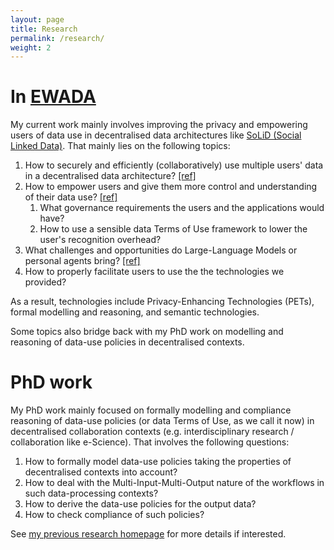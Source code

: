 ```yaml
---
layout: page
title: Research
permalink: /research/
weight: 2
---
```


# In [EWADA](https://ewada.ox.ac.uk/)

My current work mainly involves improving the privacy and empowering users of data use in decentralised data architectures like [SoLiD (Social Linked Data)](https://solidproject.org/). That mainly lies on the following topics:

1. How to securely and efficiently (collaboratively) use multiple users' data in a decentralised data architecture? [[ref]](https://arxiv.org/abs/2309.16365)
2. How to empower users and give them more control and understanding of their data use? [[ref]](https://arxiv.org/abs/2403.07587)
      1. What governance requirements the users and the applications would have?
      2. How to use a sensible data Terms of Use framework to lower the user's recognition overhead?
3. What challenges and opportunities do Large-Language Models or personal agents bring? [[ref]](https://arxiv.org/abs/2403.10408)
4. How to properly facilitate users to use the the technologies we provided?

As a result, technologies include Privacy-Enhancing Technologies (PETs), formal modelling and reasoning, and semantic technologies.


Some topics also bridge back with my PhD work on modelling and reasoning of data-use policies in decentralised contexts.

# PhD work

My PhD work mainly focused on formally modelling and compliance reasoning of data-use policies (or data Terms of Use, as we call it now) in decentralised collaboration contexts (e.g. interdisciplinary research / collaboration like e-Science). That involves the following questions: 

1. How to formally model data-use policies taking the properties of decentralised contexts into account?
2. How to deal with the Multi-Input-Multi-Output nature of the workflows in such data-processing contexts?
3. How to derive the data-use policies for the output data?
4. How to check compliance of such policies?

See [my previous research homepage](https://renyuneyun.github.io/portfolio-phd) for more details if interested.
